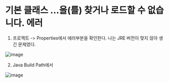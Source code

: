 # 기본 클래스 ...을(를) 찾거나 로드할 수 없습니다. 에러


1. 프로젝트 -> Properties에서 에러부분을 확인한다. 나는 JRE 버전이 맞지 않아 생긴 문제였다.

![image](https://user-images.githubusercontent.com/38831314/119294779-3545a000-bc90-11eb-9731-f723750a693e.png)

2. Java Build Path에서 

![image](https://user-images.githubusercontent.com/38831314/119294748-20690c80-bc90-11eb-93bb-3a4c23e94741.png)
